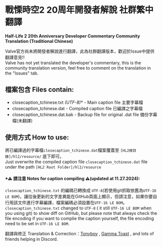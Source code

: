# 戰慄時空2 20周年開發者解說 社群繁中翻譯 
<b>Half-Life 2 20th Anniversary Developer Commentary Community Translation (Traditional Chinese)</b>

Valve官方尚未將開發者解說進行翻譯，此為社群翻譯版本，歡迎於Issue中提供翻譯意見!!<br>
Valve has not yet translated the developer's commentary, 
this is the community translation version, feel free to comment on the translation in the "Issues" tab.

## 檔案包含 Files contain:
- closecaption_tchinese.txt _(UTF-8)_* - Main caption file 主要字幕檔 <br>
- closecaption_tchinese.dat - Compiled caption file 已編譯之字幕檔<br>
- closecaption_tchinese.dat.bak - Backup file for original .dat file 備份字幕檔(未翻譯)<br>

## 使用方式 How to use:
將已編譯過的字幕檔`closecaption_tchinese.dat`檔案覆蓋至 `[HL2根目錄]/hl2/resource/` 底下即可。<br>
Just overwrite the compiled caption file `closecaption_tchinese.dat` file under the path `[HL2 Root Folder]/hl2/resource`

#### *__⚠ 請注意 Notes for caption compiling ⚠__(updated at 11.27.2024):<br>
`closecaption_tchinese.txt` 的編碼已轉換成 `UTF-8`(若使用git抓取依舊為`UTF-16 LE BOM`)，讓往後更新的文字差異能在GitHub頁面上顯示，但請注意，如果你要自行用該文件進行字幕編譯，檔案編碼必須設置在`UTF-16 LE BOM`。<br>
`closecaption_tchinese.txt` changed to `UTF-8` ( it still `UTF-16 LE BOM` when you using git) to show diff on GitHub, but please note that always check the file encoding if you want to complie the caption yourself, the file encoding need to be set in `UTF-16 LE BOM`.<br>

翻譯與修正 Translation & Correction：[Tonyboy](https://steamcommunity.com/profiles/76561197981873190/) , [Gamma Toast](https://steamcommunity.com/id/gamma_toast/) , and lots of friends helping in Discord.
